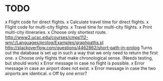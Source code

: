 TODO
====
x Flight code for direct flights.
x Calculate travel time for direct flights.
x Flight code for multi-city flights.
x Travel time for multi-city flights. 
x Print multi-city itineraries.
x Choose only shortest route.
   http://www2.ucsc.edu/courses/cmps112-wm/:/Languages/prolog/Examples/graphpaths.pl
   http://stackoverflow.com/questions/4462862/short-path-in-prolog
   Turns out the database is set up in such a way that we only need to return the first one.
x Choose only flights that make chronological sense. (Needs testing, but should work)
x Error message in case no flight is possible.
x Error message in case an airport does not exist.
x Error message in case the two airports are identical.
o Off by one error?
